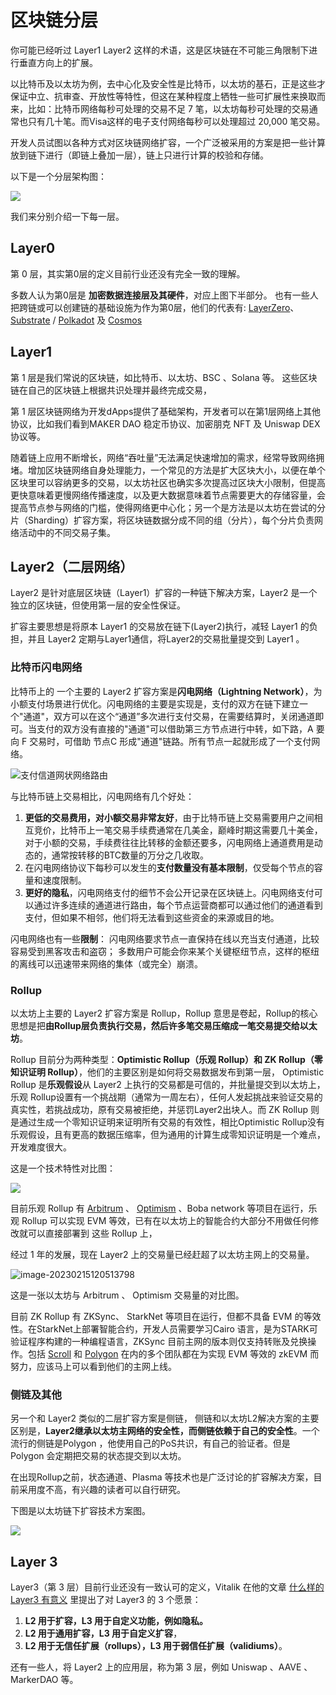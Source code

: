 # 区块链分层

你可能已经听过 Layer1 Layer2 这样的术语，这是区块链在不可能三角限制下进行垂直方向上的扩展。

以比特币及以太坊为例，去中心化及安全性是比特币，以太坊的基石，正是这些才保证中立、抗审查、开放性等特性，但这在某种程度上牺牲一些可扩展性来换取而来，比如：比特币网络每秒可处理的交易不足 7 笔，以太坊每秒可处理的交易通常也只有几十笔。而Visa这样的电子支付网络每秒可以处理超过 20,000 笔交易。

开发人员试图以各种方式对区块链网络扩容，一个广泛被采用的方案是把一些计算放到链下进行（即链上叠加一层），链上只进行计算的校验和存储。

以下是一个分层架构图：

![](https://img.learnblockchain.cn/pics/20230209171636.png)

我们来分别介绍一下每一层。

## Layer0 

第 0 层，其实第0层的定义目前行业还没有完全一致的理解。

多数人认为第0层是 **加密数据连接层及其硬件**，对应上图下半部分。
也有一些人把跨链或可以创建链的基础设施为作为第0层，他们的代表有: [LayerZero](https://layerzero.network/)、[Substrate](https://substrate.io/) / [Polkadot](https://polkadot.network/) 及 [Cosmos](https://cosmos.network/)

## Layer1

第 1 层是我们常说的区块链，如比特币、以太坊、BSC 、Solana 等。 这些区块链在自己的区块链上根据共识处理并最终完成交易，

第 1 层区块链网络为开发dApps提供了基础架构，开发者可以在第1层网络上其他协议，比如我们看到MAKER DAO 稳定币协议、加密朋克 NFT 及 Uniswap DEX 协议等。

随着链上应用不断增长，网络“吞吐量”无法满足快速增加的需求，经常导致网络拥堵。增加区块链网络自身处理能力，一个常见的方法是扩大区块大小，以便在单个区块里可以容纳更多的交易，以太坊社区也确实多次提高过区块大小限制，但提高更快意味着更慢网络传播速度，以及更大数据意味着节点需要更大的存储容量，会提高节点参与网络的门槛，使得网络更中心化；另一个是方法是以太坊在尝试的分片（Sharding）扩容方案，将区块链数据分成不同的组（分片），每个分片负责网络活动中的不同交易子集。



## Layer2（二层网络）

Layer2 是针对底层区块链（Layer1）扩容的一种链下解决方案，Layer2 是一个独立的区块链，但使用第一层的安全性保证。

扩容主要思想是将原本 Layer1 的交易放在链下(Layer2)执行，减轻 Layer1 的负担，并且 Layer2 定期与Layer1通信，将Layer2的交易批量提交到 Layer1 。



### 比特币闪电网络


比特币上的 一个主要的 Layer2 扩容方案是**闪电网络（Lightning Network）**，为小额支付场景进行优化。闪电网络的主要是实现是，支付的双方在链下建立一个"通道"，双方可以在这个“通道”多次进行支付交易，在需要结算时，关闭通道即可。当支付的双方没有直接的"通道"可以借助第三方节点进行中转，如下路，A 要向 F 交易时，可借助 节点C 形成"通道"链路。所有节点一起就形成了一个支付网络。

![支付信道网状网络路由](https://img.learnblockchain.cn/pics/20230214173851.png)


与比特币链上交易相比，闪电网络有几个好处：
1. **更低的交易费用，对小额交易非常友好**，由于比特币链上交易需要用户之间相互竞价，比特币上一笔交易手续费通常在几美金，巅峰时期这需要几十美金，对于小额的交易，手续费往往比转移的金额还要多，闪电网络上通道费用是动态的，通常按转移的BTC数量的万分之几收取。
2. 在闪电网络协议下每秒可以发生的**支付数量没有基本限制**，仅受每个节点的容量和速度限制。
3. **更好的隐私**，闪电网络支付的细节不会公开记录在区块链上。闪电网络支付可以通过许多连续的通道进行路由，每个节点运营商都可以通过他们的通道看到支付，但如果不相邻，他们将无法看到这些资金的来源或目的地。



闪电网络也有一些**限制**：
闪电网络要求节点一直保持在线以充当支付通道，比较容易受到黑客攻击和盗窃；
多数用户可能会你来某个关键枢纽节点，这样的枢纽的离线可以迅速带来网络的集体（或完全）崩溃。



### Rollup

以太坊上主要的 Layer2 扩容方案是 Rollup，Rollup 意思是卷起，Rollup的核心思想是把**由Rollup层负责执行交易，然后许多笔交易压缩成一笔交易提交给以太坊**。



Rollup 目前分为两种类型：**Optimistic Rollup（乐观 Rollup）和 ZK Rollup（零知识证明 Rollup）**，他们的主要区别是如何将交易数据发布到第一层， Optimistic Rollup 是**乐观假设**从 Layer2 上执行的交易都是可信的，并批量提交到以太坊上，乐观 Rollup设置有一个挑战期（通常为一周左右），任何人发起挑战来验证交易的真实性，若挑战成功，原有交易被拒绝，并惩罚Layer2出块人。而 ZK Rollup 则是通过生成一个零知识证明来证明所有交易的有效性，相比Optimistic Rollup没有乐观假设，且有更高的数据压缩率，但为通用的计算生成零知识证明是一个难点，开发难度很大。

这是一个技术特性对比图：

![](https://img.learnblockchain.cn/pics/20230215143350.png)



目前乐观 Rollup 有 [Arbitrum](https://offchainlabs.com/) 、 [Optimism](https://optimism.io/) 、Boba network 等项目在运行，乐观 Rollup 可以实现 EVM 等效，已有在以太坊上的智能合约大部分不用做任何修改就可以直接部署到 这些 Rollup 上，



经过 1 年的发展，现在 Layer2 上的交易量已经赶超了以太坊主网上的交易量。

![image-20230215120513798](https://img.learnblockchain.cn/pics/20230215120521.png)

这是一张以太坊与 Arbitrum 、 Optimism 交易量的对比图。



目前 ZK Rollup 有 ZKSync、 StarkNet 等项目在运行，但都不具备 EVM 的等效性。在StarkNet上部署智能合约，开发人员需要学习Cairo 语言，是为STARK可验证程序构建的一种编程语言，ZKSync 目前主网的版本则仅支持转账及兑换操作。包括 [Scroll](https://scroll.io/)  和  [Polygon](https://polygon.technology/solutions/polygon-zkevm/) 在内的多个团队都在为实现 EVM 等效的 zkEVM 而努力，应该马上可以看到他们的主网上线。





### 侧链及其他

另一个和 Layer2 类似的二层扩容方案是侧链， 侧链和以太坊L2解决方案的主要区别是，**Layer2继承以太坊主网络的安全性，而侧链依赖于自己的安全性**。一个流行的侧链是Polygon ，他使用自己的PoS共识，有自己的验证者。但是 Polygon 会定期把交易的状态提交到以太坊。



在出现Rollup之前，状态通道、Plasma 等技术也是广泛讨论的扩容解决方案，目前采用度不高，有兴趣的读者可以自行研究。

下图是以太坊链下扩容技术方案图。





![](https://img.learnblockchain.cn/pics/20230215164740.png)



## Layer 3

Layer3（第 3 层）目前行业还没有一致认可的定义，Vitalik 在他的文章 [什么样的 Layer3 有意义](https://vitalik.ca/general/2022/09/17/layer_3.html) 里提出了对 Layer3 的 3 个愿景：

1. **L2 用于扩容，L3 用于自定义功能，例如隐私。**
2. **L2 用于通用扩容，L3 用于自定义扩容**， 
3. **L2 用于无信任扩展（rollups），L3 用于弱信任扩展（validiums）**。



还有一些人，将 Layer2 上的应用层，称为第 3 层，例如 Uniswap 、AAVE 、MarkerDAO 等。

